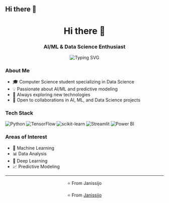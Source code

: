 ## Hi there 👋

<h1 align="center">Hi there 👋</h1>
<h3 align="center">AI/ML & Data Science Enthusiast</h3>

<p align="center">
  <img src="https://readme-typing-svg.herokuapp.com?font=Fira+Code&pause=1000&color=2C96F7&center=true&vCenter=true&width=435&lines=Data+Science+Student;Machine+Learning+Enthusiast;Python+Developer;Always+Learning" alt="Typing SVG" />
</p>

### About Me

- 🎓 Computer Science student specializing in Data Science
- 💡 Passionate about AI/ML and predictive modeling
- 🌱 Always exploring new technologies
- 👯 Open to collaborations in AI, ML, and Data Science projects

### Tech Stack

<p align="left">
<img src="https://img.shields.io/badge/Python-3776AB?style=for-the-badge&logo=python&logoColor=white" alt="Python"/>
<img src="https://img.shields.io/badge/TensorFlow-FF6F00?style=for-the-badge&logo=tensorflow&logoColor=white" alt="TensorFlow"/>
<img src="https://img.shields.io/badge/scikit--learn-F7931E?style=for-the-badge&logo=scikit-learn&logoColor=white" alt="scikit-learn"/>
<img src="https://img.shields.io/badge/Streamlit-FF4B4B?style=for-the-badge&logo=Streamlit&logoColor=white" alt="Streamlit"/>
<img src="https://img.shields.io/badge/Power_BI-F2C811?style=for-the-badge&logo=powerbi&logoColor=black" alt="Power BI"/>
</p>

### Areas of Interest

- 🤖 Machine Learning
- 📊 Data Analysis
- 🧠 Deep Learning
- 📈 Predictive Modeling


---
<p align="center">⭐️ From Janissijo</p>
<p align="center">⭐️ From <a href="https://github.com/Janissijo">Janissijo</a></p>
